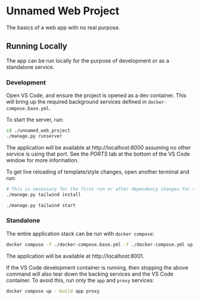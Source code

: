# Unnamed Web Project

The basics of a web app with no real purpose.

## Running Locally

The app can be run locally for the purpose of development or as a standalone
service.

### Development

Open VS Code, and ensure the project is opened as a dev container. This will
bring up the required background services defined in `docker-compose.base.yml`.

To start the server, run:
```bash
cd ./unnamed_web_project
./manage.py runserver
```

The application will be available at http://localhost:8000 assuming no other
service is using that port. See the _PORTS_ tab at the bottom of the VS Code
window for more information.

To get live reloading of template/style changes, open another terminal and run:
```bash
# This is necessary for the first run or after dependency changes for the theme.
./manage.py tailwind install

./manage.py tailwind start
```

### Standalone

The entire application stack can be run with `docker compose`:
```bash
docker compose -f ./docker-compose.base.yml -f ./docker-compose.yml up --build
```

The application will be available at http://localhost:8001.

If the VS Code development container is running, then stopping the above command
will also tear down the backing services and the VS Code container. To avoid
this, run only the `app` and `proxy` services:
```bash
docker compose up --build app proxy
```
